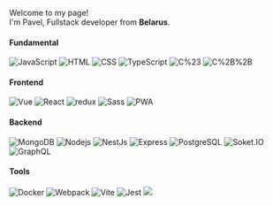 <p>Welcome to my page! </br> I'm Pavel, Fullstack developer from <b>Belarus</b>.
<h4>Fundamental</h3>


<p>
  <img alt="JavaScript" src="https://img.shields.io/badge/-JavaScript-EAD41C?style=flat-square&logo=javaScript&logoColor=white" />
  <img alt="HTML" src="https://img.shields.io/badge/-HTML-239120?style=flat-square&logo=html5&logoColor=white" />
  <img alt="CSS" src="https://img.shields.io/badge/-HTML-239120?style=flat-square&logo=css3&logoColor=white" />
  <img alt="TypeScript" src="https://img.shields.io/badge/-TypeScript-007ACC?style=flat-square&logo=typescript&logoColor=white" />
  <img alt="C%23" src="https://img.shields.io/badge/-C%23-239120?style=flat-square&logo=c-sharp&logoColor=white" />
  <img alt="C%2B%2B" src="https://img.shields.io/badge/-C%2B%2B-00599C?style=flat-square&logo=C%2B%2B&logoColor=white" />

</p>
<h4>Frontend</h3>
<p>
    <img alt="Vue" src="https://img.shields.io/badge/-Vue-13aa52?style=flat-square&logo=vue.js&logoColor=white" />
  <img alt="React" src="https://img.shields.io/badge/-React-45b8d8?style=flat-square&logo=react&logoColor=white" />
  <img alt="redux" src="https://img.shields.io/badge/-Redux-764ABC?style=flat-square&logo=redux&logoColor=white" />
  <img alt="Sass" src="https://img.shields.io/badge/-Sass-CC6699?style=flat-square&logo=sass&logoColor=white" />
  <img alt="PWA" src="https://img.shields.io/badge/-PWA-007ACC?style=flat-square&logo=pwa&logoColor=white" />
</p>
<h4>Backend</h4>
  <img alt="MongoDB" src="https://img.shields.io/badge/-MongoDB-13aa52?style=flat-square&logo=mongodb&logoColor=white" />
  <img alt="Nodejs" src="https://img.shields.io/badge/-Nodejs-43853d?style=flat-square&logo=Node.js&logoColor=white" />
    <img alt="NestJs" src="https://img.shields.io/badge/-NestJs-ea2845?style=flat-square&logo=nestjs&logoColor=white" />
  <img alt="Express" src="https://img.shields.io/badge/-Express-43853d?style=flat-square&logo=express&logoColor=white" />
   <img alt="PostgreSQL" src="https://img.shields.io/badge/-PostgreSQL-007ACC?style=flat-square&logo=postgreSQL&logoColor=white" />
   <img alt="Soket.IO" src="https://img.shields.io/badge/-Soket.IO-45b8d8?style=flat-square&logo=socket.io&logoColor=white" />
   <img alt="GraphQL" src="https://img.shields.io/badge/-GraphQL-E2569C?style=flat-square&logo=graphQL&logoColor=white" />
   <h4>Tools</h4>
  <img alt="Docker" src="https://img.shields.io/badge/-Docker-007ACC?style=flat-square&logo=docker&logoColor=white" />
  <img alt="Webpack" src="https://img.shields.io/badge/-Webpack-2B3A42?style=flat-square&logo=webpack&logoColor=white" />
  <img alt="Vite" src="https://img.shields.io/badge/-Vite-A466FD?style=flat-square&logo=vite&logoColor=white" />
  <img alt="Jest" src="https://img.shields.io/badge/-Jest-323330?style=flat-square&logo=jest&logoColor=white" />

  <img src="https://github-readme-stats.vercel.app/api/top-langs/?username=SazukinPavel"/>